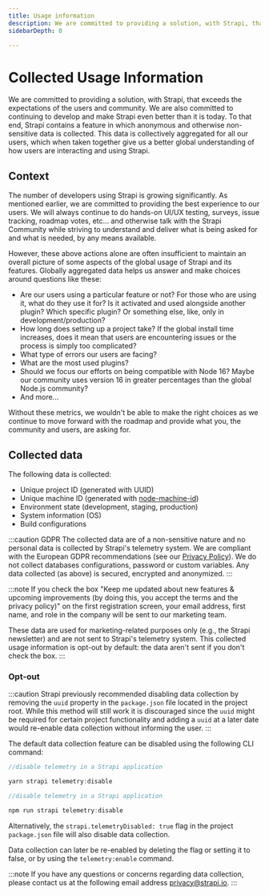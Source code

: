 ```yaml
---
title: Usage information
description: We are committed to providing a solution, with Strapi, that exceeds the expectations of the users and community. We are also committed to continuing to develop and make Strapi even better than it is today.
sidebarDepth: 0

---
```


# Collected Usage Information

We are committed to providing a solution, with Strapi, that exceeds the expectations of the users and community. We are also committed to continuing to develop and make Strapi even better than it is today. To that end, Strapi contains a feature in which anonymous and otherwise non-sensitive data is collected. This data is collectively aggregated for all our users, which when taken together give us a better global understanding of how users are interacting and using Strapi.

## Context

The number of developers using Strapi is growing significantly. As mentioned earlier, we are committed to providing the best experience to our users. We will always continue to do hands-on UI/UX testing, surveys, issue tracking, roadmap votes, etc... and otherwise talk with the Strapi Community while striving to understand and deliver what is being asked for and what is needed, by any means available.

However, these above actions alone are often insufficient to maintain an overall picture of some aspects of the global usage of Strapi and its features. Globally aggregated data helps us answer and make choices around questions like these:

- Are our users using a particular feature or not? For those who are using it, what do they use it for? Is it activated and used alongside another plugin? Which specific plugin? Or something else, like, only in development/production?
- How long does setting up a project take? If the global install time increases, does it mean that users are encountering issues or the process is simply too complicated?
- What type of errors our users are facing?
- What are the most used plugins?
- Should we focus our efforts on being compatible with Node 16? Maybe our community uses version 16 in greater percentages than the global Node.js community?
- And more...

Without these metrics, we wouldn't be able to make the right choices as we continue to move forward with the roadmap and provide what you, the community and users, are asking for.

## Collected data

The following data is collected:

- Unique project ID (generated with UUID)
- Unique machine ID (generated with [node-machine-id](https://www.npmjs.com/package/node-machine-id))
- Environment state (development, staging, production)
- System information (OS)
- Build configurations

:::caution GDPR
The collected data are of a non-sensitive nature and no personal data is collected by Strapi's telemetry system. We are compliant with the European GDPR recommendations (see our [Privacy Policy](https://strapi.io/privacy)). We do not collect databases configurations, password or custom variables. Any data collected (as above) is secured, encrypted and anonymized.
:::

:::note
If you check the box "Keep me updated about new features & upcoming improvements (by doing this, you accept the terms and the privacy policy)" on the first registration screen, your email address, first name, and role in the company will be sent to our marketing team.

These data are used for marketing-related purposes only (e.g., the Strapi newsletter) and are not sent to Strapi's telemetry system. This collected usage information is opt-out by default: the data aren't sent if you don't check the box.
:::

### Opt-out

:::caution
Strapi previously recommended disabling data collection by removing the `uuid` property in the `package.json` file located in the project root. While this method will still work it is discouraged since the `uuid` might be required for certain project functionality and adding a `uuid` at a later date would re-enable data collection without informing the user.
:::

The default data collection feature can be disabled using the following CLI command:

<Tabs groupId="yarn-npm">

<TabItem value="yarn" label="yarn">

```jsx
//disable telemetry in a Strapi application

yarn strapi telemetry:disable

```

</TabItem>

<TabItem value="npm" label="npm">

```jsx
//disable telemetry in a Strapi application

npm run strapi telemetry:disable

```

</TabItem>

</Tabs>

Alternatively, the `strapi.telemetryDisabled: true` flag in the project `package.json` file will also disable data collection.

Data collection can later be re-enabled by deleting the flag or setting it to false, or by using the `telemetry:enable` command.

:::note
If you have any questions or concerns regarding data collection, please contact us at the following email address [privacy@strapi.io](mailto:privacy@strapi.io).
:::
